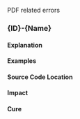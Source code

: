 PDF related errors

### {ID}-{Name}
#### Explanation
#### Examples
#### Source Code Location
#### Impact
#### Cure

